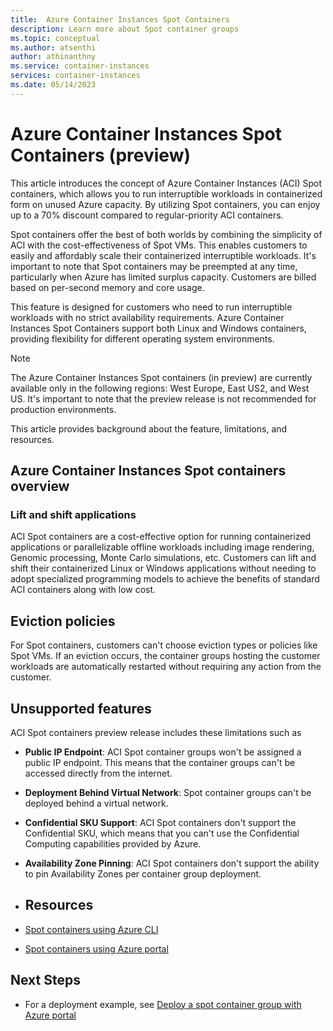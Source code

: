 ```yaml
---
title:  Azure Container Instances Spot Containers
description: Learn more about Spot container groups
ms.topic: conceptual
ms.author: atsenthi
author: athinanthny
ms.service: container-instances
services: container-instances
ms.date: 05/14/2023
---
```


# Azure Container Instances Spot Containers (preview)
This article introduces the concept of Azure Container Instances (ACI) Spot containers, which allows you to run interruptible workloads in containerized form on unused Azure capacity. By utilizing Spot containers, you can enjoy up to a 70% discount compared to regular-priority ACI containers.

Spot containers offer the best of both worlds by combining the simplicity of ACI with the cost-effectiveness of Spot VMs. This enables customers to easily and affordably scale their containerized interruptible workloads. It's important to note that Spot containers may be preempted at any time, particularly when Azure has limited surplus capacity. Customers are billed based on per-second memory and core usage.

This feature is designed for customers who need to run interruptible workloads with no strict availability requirements. Azure Container Instances Spot Containers support both Linux and Windows containers, providing flexibility for different operating system environments.

> [!NOTE]
> The Azure Container Instances Spot containers (in preview) are currently available only in the following regions: West Europe, East US2, and West US. It's important to note that the preview release is not recommended for production environments.

This article provides background about the feature, limitations, and resources.

## Azure Container Instances Spot containers overview

### Lift and shift applications

ACI Spot containers are a cost-effective option for running containerized applications or parallelizable offline workloads including image rendering, Genomic processing, Monte Carlo simulations, etc. Customers can lift and shift their containerized Linux or Windows applications without needing to adopt specialized programming models to achieve the benefits of standard ACI containers along with low cost.

## Eviction policies

For Spot containers, customers can't choose eviction types or policies like Spot VMs. If an eviction occurs, the container groups hosting the customer workloads are automatically restarted without requiring any action from the customer.

## Unsupported features

ACI Spot containers preview release includes these limitations such as

* **Public IP Endpoint**: ACI Spot container groups won't be assigned a public IP endpoint. This means that the container    groups can't be accessed directly from the internet.
*  **Deployment Behind Virtual Network**: Spot container groups can't be deployed behind a virtual network. 
*  **Confidential SKU Support**: ACI Spot containers don't support the Confidential SKU, which means that you can't use the  Confidential Computing capabilities provided by Azure.
*  **Availability Zone Pinning**: ACI Spot containers don't support the ability to pin Availability Zones per container group deployment. 

* ## Resources 
* [Spot containers using Azure CLI](./container-instances-tutorial-deploy-spot-containers-cli.md )
* [Spot containers using Azure portal](./container-instances-tutorial-deploy-spot-containers-portal.md)  

## Next Steps 

* For a deployment example, see [Deploy a spot container group with Azure portal](./container-instances-tutorial-deploy-spot-containers-portal.md) 